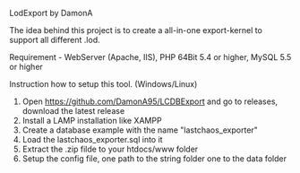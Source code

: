 LodExport by DamonA

The idea behind this project is to create a all-in-one export-kernel to support all different .lod.

Requirement - WebServer (Apache, IIS), PHP 64Bit 5.4 or higher, MySQL 5.5 or higher


Instruction how to setup this tool. (Windows/Linux)
1. Open https://github.com/DamonA95/LCDBExport and go to releases, download the latest release
2. Install a LAMP installation like XAMPP
3. Create a database example with the name "lastchaos_exporter"
4. Load the lastchaos_exporter.sql into it
5. Extract the .zip filde to your htdocs/www folder
6. Setup the config file, one path to the string folder one to the data folder


